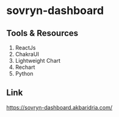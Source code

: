 # sovryn-dashboard

## Tools & Resources
1. ReactJs
2. ChakraUI
3. Lightweight Chart
4. Rechart
5. Python

## Link
https://sovryn-dashboard.akbaridria.com/
